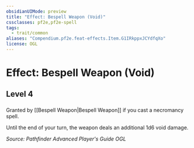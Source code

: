 ```yaml
---
obsidianUIMode: preview
title: "Effect: Bespell Weapon (Void)"
cssclasses: pf2e,pf2e-spell
tags:
  - trait/common
aliases: "Compendium.pf2e.feat-effects.Item.G1IRkppxJCYdfqXo"
license: OGL
---
```

# Effect: Bespell Weapon (Void)
## Level 4
### 






Granted by [[Bespell Weapon|Bespell Weapon]] if you cast a necromancy spell.

Until the end of your turn, the weapon deals an additional 1d6 void damage.

*Source: Pathfinder Advanced Player's Guide*
*OGL*